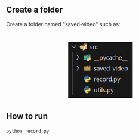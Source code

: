 ##  Create a folder
Create a folder named "saved-video" such as:
<div align="center">
 <h1> <img src="./images/image1.png"></h1>
</div>

## How to run

```python record.py```

